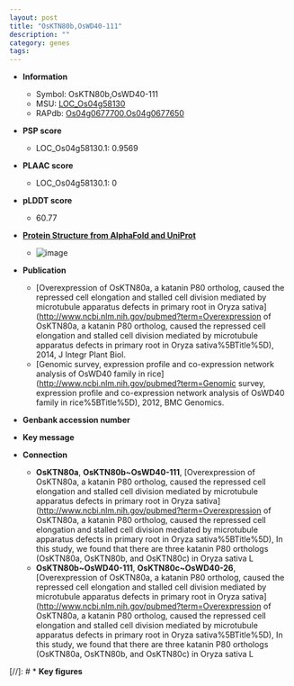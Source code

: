 ```yaml
---
layout: post
title: "OsKTN80b,OsWD40-111"
description: ""
category: genes
tags: 
---
```


* **Information**  
    + Symbol: OsKTN80b,OsWD40-111  
    + MSU: [LOC_Os04g58130](http://rice.plantbiology.msu.edu/cgi-bin/ORF_infopage.cgi?orf=LOC_Os04g58130)  
    + RAPdb: [Os04g0677700](http://rapdb.dna.affrc.go.jp/viewer/gbrowse_details/irgsp1?name=Os04g0677700),[Os04g0677650](http://rapdb.dna.affrc.go.jp/viewer/gbrowse_details/irgsp1?name=Os04g0677650)  

* **PSP score**  
    + LOC_Os04g58130.1: 0.9569 

* **PLAAC score**  
    + LOC_Os04g58130.1: 0 

* **pLDDT score**
    + 60.77

* **[Protein Structure from AlphaFold and UniProt](https://www.uniprot.org/uniprotkb/A0A0P0WGD2/entry#structure)**
    + ![image](https://ricepsp.github.io/images/A/AF-A0A0P0WGD2-F1.png)

* **Publication**  
    + [Overexpression of OsKTN80a, a katanin P80 ortholog, caused the repressed cell elongation and stalled cell division mediated by microtubule apparatus defects in primary root in Oryza sativa](http://www.ncbi.nlm.nih.gov/pubmed?term=Overexpression of OsKTN80a, a katanin P80 ortholog, caused the repressed cell elongation and stalled cell division mediated by microtubule apparatus defects in primary root in Oryza sativa%5BTitle%5D), 2014, J Integr Plant Biol.
    + [Genomic survey, expression profile and co-expression network analysis of OsWD40 family in rice](http://www.ncbi.nlm.nih.gov/pubmed?term=Genomic survey, expression profile and co-expression network analysis of OsWD40 family in rice%5BTitle%5D), 2012, BMC Genomics.

* **Genbank accession number**  

* **Key message**  

* **Connection**  
    + __OsKTN80a__, __OsKTN80b~OsWD40-111__, [Overexpression of OsKTN80a, a katanin P80 ortholog, caused the repressed cell elongation and stalled cell division mediated by microtubule apparatus defects in primary root in Oryza sativa](http://www.ncbi.nlm.nih.gov/pubmed?term=Overexpression of OsKTN80a, a katanin P80 ortholog, caused the repressed cell elongation and stalled cell division mediated by microtubule apparatus defects in primary root in Oryza sativa%5BTitle%5D), In this study, we found that there are three katanin P80 orthologs (OsKTN80a, OsKTN80b, and OsKTN80c) in Oryza sativa L
    + __OsKTN80b~OsWD40-111__, __OsKTN80c~OsWD40-26__, [Overexpression of OsKTN80a, a katanin P80 ortholog, caused the repressed cell elongation and stalled cell division mediated by microtubule apparatus defects in primary root in Oryza sativa](http://www.ncbi.nlm.nih.gov/pubmed?term=Overexpression of OsKTN80a, a katanin P80 ortholog, caused the repressed cell elongation and stalled cell division mediated by microtubule apparatus defects in primary root in Oryza sativa%5BTitle%5D), In this study, we found that there are three katanin P80 orthologs (OsKTN80a, OsKTN80b, and OsKTN80c) in Oryza sativa L

[//]: # * **Key figures**  


